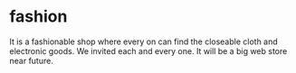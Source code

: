 # fashion
It is a fashionable shop where every on can find the closeable  cloth and electronic goods. We invited each and every one. It will be a big web store near future. 
